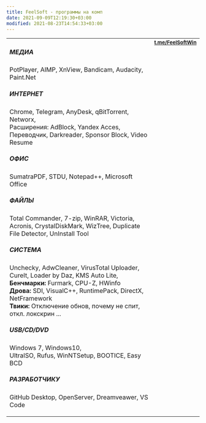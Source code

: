 ```yaml
---
title: FeelSoft - программы на комп
date: 2021-09-09T12:19:30+03:00
modified: 2021-08-23T14:54:33+03:00
---
```


<table>
 <tr valign="top">
  <td width="80%" markdown="1">

##### **МЕДИА**
PotPlayer, AIMP, XnView, Bandicam, Audacity, Paint.Net

##### **ИНТЕРНЕТ**
Chrome, Telegram, AnyDesk, qBitTorrent, Networx,  
Расширения: AdBlock, Yandex Acces, Переводчик, Darkreader, Sponsor Block, Video Resume

##### **ОФИС**
SumatraPDF, STDU, Notepad++, Microsoft Office

##### **ФАЙЛЫ**
Total Commander, 7-zip, WinRAR, Victoria, Acronis, CrystalDiskMark, WizTree, Duplicate File Detector, UnInstall Tool

##### **СИСТЕМА**
Unchecky, AdwCleaner, VirusTotal Uploader, CureIt, Loader by Daz, KMS Auto Lite,  
**Бенчмарки:** Furmark, CPU-Z, HWinfo  
**Дрова:** SDI, VisualC++, RuntimePack, DirectX, NetFramework  
**Твики:** Отключение обнов, почему не спит, откл. локскрин ...

##### **USB/CD/DVD**
Windows 7, Windows10,  
UltraISO, Rufus, WinNTSetup, BOOTICE, Easy BCD

##### **РАЗРАБОТЧИКУ**
GitHub Desktop, OpenServer, Dreamveawer,  VS Code  
</td>
<td width="20%">
  <a style="font-size: 13px;" href="https://t.me/s/FeelSoftWin/125"><strong>t.me/FeelSoftWin</strong></a><br>
  <aside><script async src="https://telegram.org/js/telegram-widget.js?15" data-telegram-post="FeelSoftWin/125" data-width="100%"></script></aside>
 </td>
</tr>
</table>


